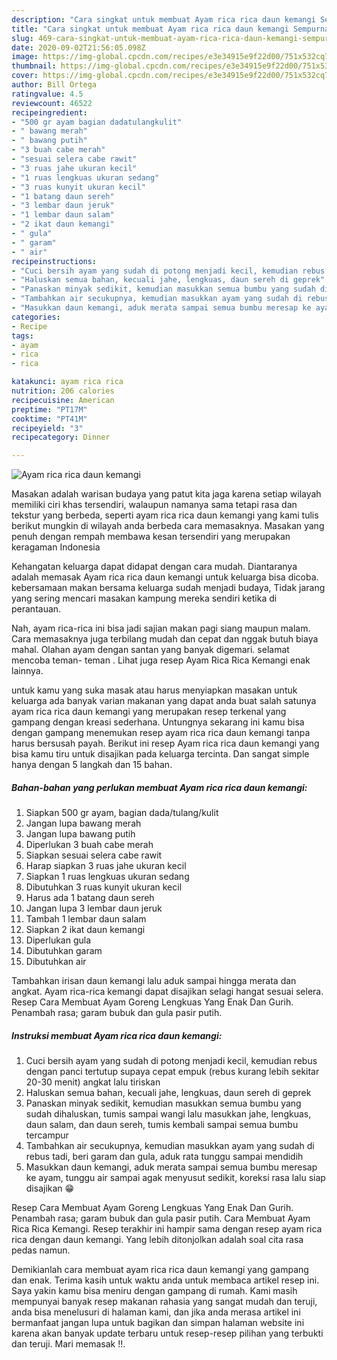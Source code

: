 ```yaml
---
description: "Cara singkat untuk membuat Ayam rica rica daun kemangi Sempurna"
title: "Cara singkat untuk membuat Ayam rica rica daun kemangi Sempurna"
slug: 469-cara-singkat-untuk-membuat-ayam-rica-rica-daun-kemangi-sempurna
date: 2020-09-02T21:56:05.098Z
image: https://img-global.cpcdn.com/recipes/e3e34915e9f22d00/751x532cq70/ayam-rica-rica-daun-kemangi-foto-resep-utama.jpg
thumbnail: https://img-global.cpcdn.com/recipes/e3e34915e9f22d00/751x532cq70/ayam-rica-rica-daun-kemangi-foto-resep-utama.jpg
cover: https://img-global.cpcdn.com/recipes/e3e34915e9f22d00/751x532cq70/ayam-rica-rica-daun-kemangi-foto-resep-utama.jpg
author: Bill Ortega
ratingvalue: 4.5
reviewcount: 46522
recipeingredient:
- "500 gr ayam bagian dadatulangkulit"
- " bawang merah"
- " bawang putih"
- "3 buah cabe merah"
- "sesuai selera cabe rawit"
- "3 ruas jahe ukuran kecil"
- "1 ruas lengkuas ukuran sedang"
- "3 ruas kunyit ukuran kecil"
- "1 batang daun sereh"
- "3 lembar daun jeruk"
- "1 lembar daun salam"
- "2 ikat daun kemangi"
- " gula"
- " garam"
- " air"
recipeinstructions:
- "Cuci bersih ayam yang sudah di potong menjadi kecil, kemudian rebus dengan panci tertutup supaya cepat empuk (rebus kurang lebih sekitar 20-30 menit) angkat lalu tiriskan"
- "Haluskan semua bahan, kecuali jahe, lengkuas, daun sereh di geprek"
- "Panaskan minyak sedikit, kemudian masukkan semua bumbu yang sudah dihaluskan, tumis sampai wangi lalu masukkan jahe, lengkuas, daun salam, dan daun sereh, tumis kembali sampai semua bumbu tercampur"
- "Tambahkan air secukupnya, kemudian masukkan ayam yang sudah di rebus tadi, beri garam dan gula, aduk rata tunggu sampai mendidih"
- "Masukkan daun kemangi, aduk merata sampai semua bumbu meresap ke ayam, tunggu air sampai agak menyusut sedikit, koreksi rasa lalu siap disajikan 😁"
categories:
- Recipe
tags:
- ayam
- rica
- rica

katakunci: ayam rica rica 
nutrition: 206 calories
recipecuisine: American
preptime: "PT17M"
cooktime: "PT41M"
recipeyield: "3"
recipecategory: Dinner

---
```



![Ayam rica rica daun kemangi](https://img-global.cpcdn.com/recipes/e3e34915e9f22d00/751x532cq70/ayam-rica-rica-daun-kemangi-foto-resep-utama.jpg)

Masakan adalah warisan budaya yang patut kita jaga karena setiap wilayah memiliki ciri khas tersendiri, walaupun namanya sama tetapi rasa dan tekstur yang berbeda, seperti ayam rica rica daun kemangi yang kami tulis berikut mungkin di wilayah anda berbeda cara memasaknya. Masakan yang penuh dengan rempah membawa kesan tersendiri yang merupakan keragaman Indonesia

Kehangatan keluarga dapat didapat dengan cara mudah. Diantaranya adalah memasak Ayam rica rica daun kemangi untuk keluarga bisa dicoba. kebersamaan makan bersama keluarga sudah menjadi budaya, Tidak jarang yang sering mencari masakan kampung mereka sendiri ketika di perantauan.

Nah, ayam rica-rica ini bisa jadi sajian makan pagi siang maupun malam. Cara memasaknya juga terbilang mudah dan cepat dan nggak butuh biaya mahal. Olahan ayam dengan santan yang banyak digemari. selamat mencoba teman- teman . Lihat juga resep Ayam Rica Rica Kemangi enak lainnya.

untuk kamu yang suka masak atau harus menyiapkan masakan untuk keluarga ada banyak varian makanan yang dapat anda buat salah satunya ayam rica rica daun kemangi yang merupakan resep terkenal yang gampang dengan kreasi sederhana. Untungnya sekarang ini kamu bisa dengan gampang menemukan resep ayam rica rica daun kemangi tanpa harus bersusah payah.
Berikut ini resep Ayam rica rica daun kemangi yang bisa kamu tiru untuk disajikan pada keluarga tercinta. Dan sangat simple hanya dengan 5 langkah dan 15 bahan.


<!--inarticleads1-->

##### Bahan-bahan yang perlukan membuat Ayam rica rica daun kemangi:

1. Siapkan 500 gr ayam, bagian dada/tulang/kulit
1. Jangan lupa  bawang merah
1. Jangan lupa  bawang putih
1. Diperlukan 3 buah cabe merah
1. Siapkan sesuai selera cabe rawit
1. Harap siapkan 3 ruas jahe ukuran kecil
1. Siapkan 1 ruas lengkuas ukuran sedang
1. Dibutuhkan 3 ruas kunyit ukuran kecil
1. Harus ada 1 batang daun sereh
1. Jangan lupa 3 lembar daun jeruk
1. Tambah 1 lembar daun salam
1. Siapkan 2 ikat daun kemangi
1. Diperlukan  gula
1. Dibutuhkan  garam
1. Dibutuhkan  air


Tambahkan irisan daun kemangi lalu aduk sampai hingga merata dan angkat. Ayam rica-rica kemangi dapat disajikan selagi hangat sesuai selera. Resep Cara Membuat Ayam Goreng Lengkuas Yang Enak Dan Gurih. Penambah rasa; garam bubuk dan gula pasir putih. 

<!--inarticleads2-->

##### Instruksi membuat  Ayam rica rica daun kemangi:

1. Cuci bersih ayam yang sudah di potong menjadi kecil, kemudian rebus dengan panci tertutup supaya cepat empuk (rebus kurang lebih sekitar 20-30 menit) angkat lalu tiriskan
1. Haluskan semua bahan, kecuali jahe, lengkuas, daun sereh di geprek
1. Panaskan minyak sedikit, kemudian masukkan semua bumbu yang sudah dihaluskan, tumis sampai wangi lalu masukkan jahe, lengkuas, daun salam, dan daun sereh, tumis kembali sampai semua bumbu tercampur
1. Tambahkan air secukupnya, kemudian masukkan ayam yang sudah di rebus tadi, beri garam dan gula, aduk rata tunggu sampai mendidih
1. Masukkan daun kemangi, aduk merata sampai semua bumbu meresap ke ayam, tunggu air sampai agak menyusut sedikit, koreksi rasa lalu siap disajikan 😁


Resep Cara Membuat Ayam Goreng Lengkuas Yang Enak Dan Gurih. Penambah rasa; garam bubuk dan gula pasir putih. Cara Membuat Ayam Rica Rica Kemangi. Resep terakhir ini hampir sama dengan resep ayam rica rica dengan daun kemangi. Yang lebih ditonjolkan adalah soal cita rasa pedas namun. 

Demikianlah cara membuat ayam rica rica daun kemangi yang gampang dan enak. Terima kasih untuk waktu anda untuk membaca artikel resep ini. Saya yakin kamu bisa meniru dengan gampang di rumah. Kami masih mempunyai banyak resep makanan rahasia yang sangat mudah dan teruji, anda bisa menelusuri di halaman kami, dan jika anda merasa artikel ini bermanfaat jangan lupa untuk bagikan dan simpan halaman website ini karena akan banyak update terbaru untuk resep-resep pilihan yang terbukti dan teruji. Mari memasak !!. 
